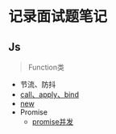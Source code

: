 # 记录面试题笔记

## Js

> Function类

- 节流、防抖
- [call、apply、bind](https://github.com/Moons99/interview_notes/blob/master/Js/call-apply-bind/README.md)
- [new](https://github.com/Moons99/interview_notes/blob/master/Js/new/README.md)  
- Promise
    - [promise并发](https://github.com/Moons99/interview_notes/tree/master/Js/Promise/promise-limit.md)
    
